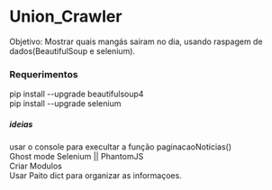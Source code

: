 # Union_Crawler
Objetivo: Mostrar quais mangás sairam no dia, usando raspagem de dados(BeautifulSoup e selenium).  


### Requerimentos
pip install --upgrade beautifulsoup4  
pip install --upgrade selenium


##### ideias
usar o console para execultar a função paginacaoNoticias()  
Ghost mode Selenium || PhantomJS  
Criar Modulos  
Usar Paito dict para organizar as informaçoes.
